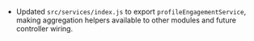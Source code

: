 - Updated `src/services/index.js` to export `profileEngagementService`, making aggregation helpers available to other modules and future controller wiring.
